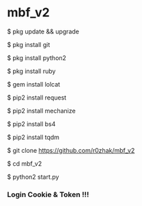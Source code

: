 # mbf_v2

$ pkg update && upgrade

$ pkg install git

$ pkg install python2

$ pkg install ruby

$ gem install lolcat

$ pip2 install request

$ pip2 install mechanize

$ pip2 install bs4

$ pip2 install tqdm

$ git clone https://github.com/r0zhak/mbf_v2

$ cd mbf_v2

$ python2 start.py


### Login Cookie & Token !!!
